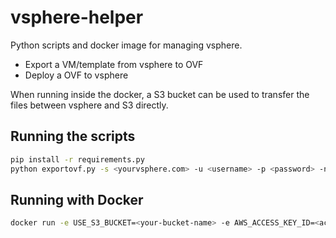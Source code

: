 # vsphere-helper

Python scripts and docker image for managing vsphere.

- Export a VM/template from vsphere to OVF
- Deploy a OVF to vsphere

When running inside the docker, a S3 bucket can be used to transfer the files between vsphere and S3 directly.

## Running the scripts

```bash
pip install -r requirements.py
python exportovf.py -s <yourvsphere.com> -u <username> -p <password> -n <name-of-vm> -w <outputDir>
```

## Running with Docker

```bash
docker run -e USE_S3_BUCKET=<your-bucket-name> -e AWS_ACCESS_KEY_ID=<accessKeyId> -e AWS_SECRET_ACCESS_KEY=<accessKey> qinling/vsphere-helper exportovf.py -s <yourvsphere.com> -u <username> -p <password> -n <name-of-vm>
```
